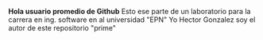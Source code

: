 **Hola usuario promedio de Github**
Esto ese parte de un laboratorio para la carrera en ing. software en al universidad "EPN" 
Yo Hector Gonzalez soy el autor de este repositorio "prime"
